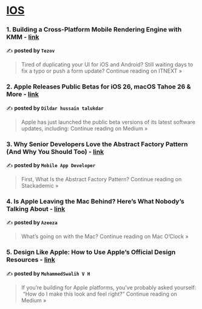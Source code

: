 
<h1><a href=https://medium.com/tag/ios/recommended target="_blank" rel="noopener noreferrer">IOS</a></h1>
<h3>1. Building a Cross-Platform Mobile Rendering Engine with KMM - <a href="https://itnext.io/building-a-cross-platform-mobile-rendering-engine-with-kmm-a7e237f7d735?source=rss------ios-5" target="_blank" rel="noopener noreferrer">link</a></h3>

✍️ **posted by `Tezov`**

<blockquote>Tired of duplicating your UI for iOS and Android?
Still waiting days to fix a typo or push a form update?
Continue reading on ITNEXT »</blockquote>

<h3>2. Apple Releases Public Betas for iOS 26, macOS Tahoe 26 & More - <a href="https://medium.com/@hussaindildar/apple-releases-public-betas-for-ios-26-macos-tahoe-26-more-c708db8dc11a?source=rss------ios-5" target="_blank" rel="noopener noreferrer">link</a></h3>

✍️ **posted by `Dildar hussain talukdar`**

<blockquote>Apple has just launched the public beta versions of its latest software updates, including:
Continue reading on Medium »</blockquote>

<h3>3. Why Senior Developers Love the Abstract Factory Pattern (And Why You Should Too) - <a href="https://blog.stackademic.com/why-senior-developers-love-the-abstract-factory-pattern-and-why-you-should-too-a3e9d717296b?source=rss------ios-5" target="_blank" rel="noopener noreferrer">link</a></h3>

✍️ **posted by `Mobile App Developer`**

<blockquote>First, What Is the Abstract Factory Pattern?
Continue reading on Stackademic »</blockquote>

<h3>4. Is Apple Leaving the Mac Behind? Here’s What Nobody’s Talking About - <a href="https://medium.com/macoclock/is-apple-leaving-the-mac-behind-heres-what-nobody-s-talking-about-69f0ac953ebe?source=rss------ios-5" target="_blank" rel="noopener noreferrer">link</a></h3>

✍️ **posted by `Azeeza`**

<blockquote>What’s going on with the Mac?
Continue reading on Mac O’Clock »</blockquote>

<h3>5. Design Like Apple: How to Use Apple’s Official Design Resources - <a href="https://medium.com/@muhammedswalihvh/design-like-apple-how-to-use-apples-official-design-resources-ea1119a853c6?source=rss------ios-5" target="_blank" rel="noopener noreferrer">link</a></h3>

✍️ **posted by `MuhammedSwalih V H`**

<blockquote>If you’re building for Apple platforms, you’ve probably asked yourself:
 “How do I make this look and feel right?”
Continue reading on Medium »</blockquote>

